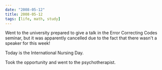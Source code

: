 ```yaml
---
date: "2008-05-12"
title: 2008-05-12
tags: [life, math, study]
---
```

Went to the university prepared to give a talk in the Error
Correcting Codes seminar, but it was apparently cancelled due to
the fact that there wasn't a speaker for this week!

Today is the International Nursing Day.

Took the opportunity and went to the psychotherapist.


